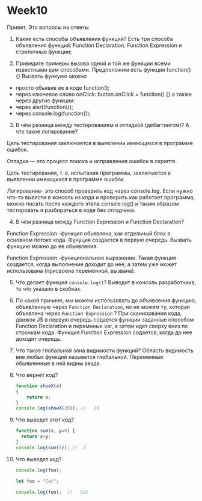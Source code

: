 # Week10
Привет. Это вопросы на ответы

1. Какие есть способы объявления функций?
Есть три способа объявления функций: Function Declaration, Function Expression и стрелочные функции;

2. Приведите примеры вызова одной и той же функции всеми известными вам способами.
Предположим есть функция 
function() {}
 Вызвать функуию можно
- просто обьявив ее в коде function();
- через ключевое слово onClick: button.onClick = function() {}
а также через другие функции:
- через alert(function());
- через console.log(function());

3. В чём разница между тестированием и отладкой (дебаггингом)? А что такое логирование?

Цель тестирования заключается в выявлении имеющихся в программе ошибок.

Отладка — это процесс поиска и исправления ошибок в скрипте. 

Цель тестирования, т. е. испытания программы, заключается в выявлении имеющихся в программе ошибок. 

Логирование- это способ проверить код через console.log. Если нужно что-то вывести в консоль из кода и проверить как работает 
программа, можно писать после каждого этапа console.log() и таким образом тестировать и разбираться в коде без отладчика.

4. В чём разница между Function Expression и Function Declaration? 

  Function Expression -функция обьявлена, как отдельный блок в основном потоке кода.
  Фунуция создается в первую очередь. Вызвать функцию можно до ее обьявления.

  Function Expression -функциональное выражение. Такая функция создается, когда выполнение доходит до нее, а затем уже может использована
  (присвоена переменной, вызвана).

5. Что делает функция `console.log()`?
Выводит в консоль разработчика, то что указано в скобках.


6. По какой причине, мы можем использовать до объявления функцию, объявленную через `Function Declaration`, но не можем ту, которая объявлена через `Function Expression` ?
При сканиорвании кода, движок JS в первую очередь содается функции заданные способом Function Declaration и перемнные var, а затем идет сверху вниз по строчкам кода. Функция Function Expression содается, когда до нее доходит очередь. 


7. Что такое глобальная зона видимости функций?
Область видимость вне любых функций назывется глобальной. Переменные обьявленные в ней видны везде.


8. Что вернёт код? 
    
    ```jsx
    function showX(x)
    { 
    	return x;
    }
    console.log(showX(28)); //   28
    ```
    
9. Что выведет этот код?
    
    ```jsx
    function sum(x, y=0) {
      return x+y;
    } 
    console.log(sum(5)); //  5
    ```
    
10. Что выведет код?
    
    ```jsx
    console.log(foo); 
    
    let foo = "Cat";
    
    console.log(foo);  //   Cat
    ```